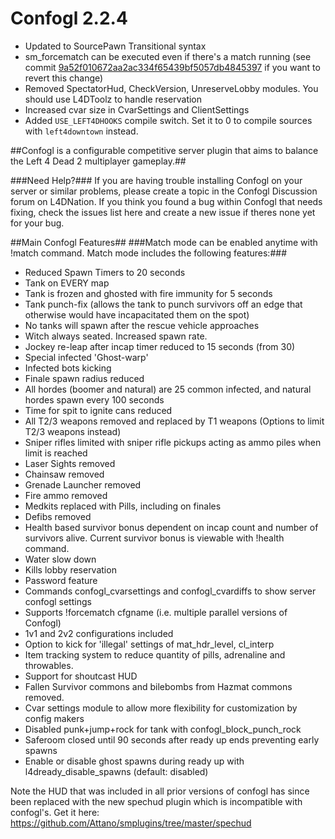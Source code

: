 # Confogl 2.2.4

- Updated to SourcePawn Transitional syntax
- sm_forcematch can be executed even if there's a match running (see commit [9a52f010672aa2ac334f65439bf5057db4845397](https://github.com/keyCat/confoglcompmod/commit/9a52f010672aa2ac334f65439bf5057db4845397) if you want to revert this change)
- Removed SpectatorHud, CheckVersion, UnreserveLobby modules. You should use L4DToolz to handle reservation
- Increased cvar size in CvarSettings and ClientSettings
- Added `USE_LEFT4DHOOKS` compile switch. Set it to 0 to compile sources with `left4downtown` instead.

##Confogl is a configurable competitive server plugin that aims to balance the Left 4 Dead 2 multiplayer gameplay.##

###Need Help?###
If you are having trouble installing Confogl on your server or similar problems, please create a topic in the Confogl Discussion forum on L4DNation. If you think you found a bug within Confogl that needs fixing, check the issues list here and create a new issue if theres none yet for your bug.

##Main Confogl Features##
###Match mode can be enabled anytime with !match command. Match mode includes the following features:###

- Reduced Spawn Timers to 20 seconds
- Tank on EVERY map
- Tank is frozen and ghosted with fire immunity for 5 seconds
- Tank punch-fix (allows the tank to punch survivors off an edge that otherwise would have incapacitated them on the spot)
- No tanks will spawn after the rescue vehicle approaches
- Witch always seated. Increased spawn rate.
- Jockey re-leap after incap timer reduced to 15 seconds (from 30)
- Special infected 'Ghost-warp'
- Infected bots kicking
- Finale spawn radius reduced
- All hordes (boomer and natural) are 25 common infected, and natural hordes spawn every 100 seconds
- Time for spit to ignite cans reduced
- All T2/3 weapons removed and replaced by T1 weapons (Options to limit T2/3 weapons instead)
- Sniper rifles limited with sniper rifle pickups acting as ammo piles when limit is reached
- Laser Sights removed
- Chainsaw removed
- Grenade Launcher removed
- Fire ammo removed
- Medkits replaced with Pills, including on finales
- Defibs removed
- Health based survivor bonus dependent on incap count and number of survivors alive. Current survivor bonus is viewable with !health command.
- Water slow down
- Kills lobby reservation
- Password feature
- Commands confogl_cvarsettings and confogl_cvardiffs to show server confogl settings
- Supports !forcematch cfgname (i.e. multiple parallel versions of Confogl)
- 1v1 and 2v2 configurations included
- Option to kick for 'illegal' settings of mat_hdr_level, cl_interp
- Item tracking system to reduce quantity of pills, adrenaline and throwables.
- Support for shoutcast HUD
- Fallen Survivor commons and bilebombs from Hazmat commons removed.
- Cvar settings module to allow more flexibility for customization by config makers
- Disabled punk+jump+rock for tank with confogl_block_punch_rock
- Saferoom closed until 90 seconds after ready up ends preventing early spawns
- Enable or disable ghost spawns during ready up with l4dready_disable_spawns (default: disabled)

Note the HUD that was included in all prior versions of confogl has since been replaced with the new spechud plugin which is incompatible with confogl's. Get it here: https://github.com/Attano/smplugins/tree/master/spechud
